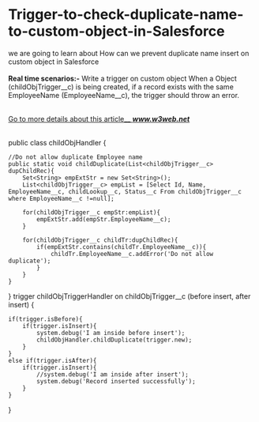 # Trigger-to-check-duplicate-name-to-custom-object-in-Salesforce
we are going to learn about How can we prevent duplicate name insert on custom object in Salesforce<br/><br/>
<b>Real time scenarios:-</b> Write a trigger on custom object When a Object (childObjTrigger__c) is being created, if a record exists with the same EmployeeName (EmployeeName__c), the trigger should throw an error.<br/><br/>

<a href="https://www.w3web.net/trigger-to-check-duplicate-name/" rel="nofollow">Go to more details about this article__ <b><i>www.w3web.net</i></b></a><br/><br/>

   public class childObjHandler {
    
    //Do not allow duplicate Employee name
    public static void childDuplicate(List<childObjTrigger__c> dupChildRec){        
        Set<String> empExtStr = new Set<String>();
        List<childObjTrigger__c> empList = [Select Id, Name, EmployeeName__c, childLookup__c, Status__c From childObjTrigger__c where EmployeeName__c !=null];
        
        for(childObjTrigger__c empStr:empList){
            empExtStr.add(empStr.EmployeeName__c);
        }  
        
        for(childObjTrigger__c childTr:dupChildRec){
            if(empExtStr.contains(childTr.EmployeeName__c)){
                childTr.EmployeeName__c.addError('Do not allow duplicate');
            }
        }
    }
}
   trigger childObjTriggerHandler on childObjTrigger__c (before insert, after insert) {
    
    if(trigger.isBefore){
        if(trigger.isInsert){
            system.debug('I am inside before insert');  
            childObjHandler.childDuplicate(trigger.new);
        }
    }
    else if(trigger.isAfter){
        if(trigger.isInsert){
            //system.debug('I am inside after insert');  
            system.debug('Record inserted successfully');              
        }        
    }    
}
